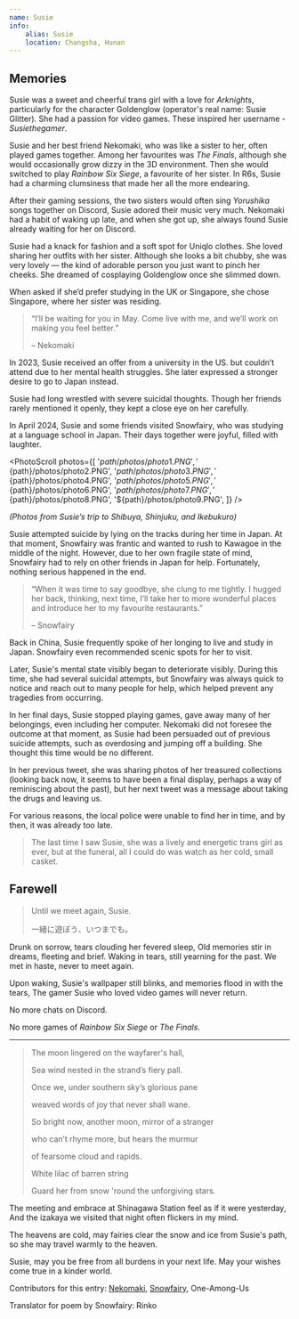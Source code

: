 ```yaml
---
name: Susie
info:
    alias: Susie
    location: Changsha, Hunan
---
```


## Memories

Susie was a sweet and cheerful trans girl with a love for *Arknights*,
particularly for the character Goldenglow (operator's real name: Susie Glitter).
She had a passion for video games. These inspired her username - *Susiethegamer*.  

Susie and her best friend Nekomaki, who was like a sister to her, often played games together.
Among her favourites was *The Finals*, although she would occasionally grow dizzy in the 3D environment.
Then she would switched to play *Rainbow Six Siege*, a favourite of her sister.
In R6s, Susie had a charming clumsiness that made her all the more endearing.

After their gaming sessions, the two sisters would often sing *Yorushika* songs together on Discord, Susie adored their music very much.
Nekomaki had a habit of waking up late, and when she got up, she always found Susie already waiting for her on Discord.

Susie had a knack for fashion and a soft spot for Uniqlo clothes.
She loved sharing her outfits with her sister.
Although she looks a bit chubby, she was very lovely — the kind of adorable person you just want to pinch her cheeks.
She dreamed of cosplaying Goldenglow once she slimmed down.

When asked if she’d prefer studying in the UK or Singapore, she chose Singapore, where her sister was residing.

> “I’ll be waiting for you in May. Come live with me, and we’ll work on making you feel better.”
>
> – Nekomaki

In 2023, Susie received an offer from a university in the US. but couldn’t attend due to her mental health struggles.
She later expressed a stronger desire to go to Japan instead.

Susie had long wrestled with severe suicidal thoughts.
Though her friends rarely mentioned it openly, they kept a close eye on her carefully.

In April 2024, Susie and some friends visited Snowfairy, who was studying at a language school in Japan.
Their days together were joyful, filled with laughter.

<PhotoScroll photos={[
'${path}/photos/photo1.PNG',
'${path}/photos/photo2.PNG',
'${path}/photos/photo3.PNG',
'${path}/photos/photo4.PNG',
'${path}/photos/photo5.PNG',
'${path}/photos/photo6.PNG',
'${path}/photos/photo7.PNG',
'${path}/photos/photo8.PNG',
'${path}/photos/photo9.PNG',
]} />

*(Photos from Susie’s trip to Shibuya, Shinjuku, and Ikebukuro)*

Susie attempted suicide by lying on the tracks during her time in Japan.
At that moment, Snowfairy was frantic and wanted to rush to Kawagoe in the middle of the night.
However, due to her own fragile state of mind, Snowfairy had to rely on other friends in Japan for help.
Fortunately, nothing serious happened in the end.

> “When it was time to say goodbye, she clung to me tightly. I hugged her back, thinking, next time, I’ll take her to more wonderful places and introduce her to my favourite restaurants.”
>
> – Snowfairy

Back in China, Susie frequently spoke of her longing to live and study in Japan.
Snowfairy even recommended scenic spots for her to visit.

Later, Susie's mental state visibly began to deteriorate visibly.
During this time, she had several suicidal attempts,
but Snowfairy was always quick to notice and reach out to many people for help,
which helped prevent any tragedies from occurring.

In her final days, Susie stopped playing games, gave away many of her belongings, even including her computer.
Nekomaki did not foresee the outcome at that moment,
as Susie had been persuaded out of previous suicide attempts,
such as overdosing and jumping off a building.
She thought this time would be no different.

<!-- By the time the local police arrived, it was too late.

The lively, vibrant Susie from our memories had become a distant echo. Her funeral saw her spirit reduced to a small, cold box. -->

In her previous tweet,
she was sharing photos of her treasured collections (looking back now, it seems to have been a final display, perhaps a way of reminiscing about the past),
but her next tweet was a message about taking the drugs and leaving us.

For various reasons, the local police were unable to find her in time, and by then, it was already too late.

> The last time I saw Susie, she was a lively and energetic trans girl as ever, but at the funeral, all I could do was watch as her cold, small casket.

## Farewell

> Until we meet again, Susie.
>
> 一緒に遊ぼう、いつまでも。

<!-- The memories are vivid and heavy—dreams of Susie’s laughter fade into tears. Her wallpaper still flickers on the screen, a cruel reminder of the girl who loved video games but will never return. -->

Drunk on sorrow, tears clouding her fevered sleep,
Old memories stir in dreams, fleeting and brief.
Waking in tears, still yearning for the past.
We met in haste, never to meet again.

Upon waking, Susie's wallpaper still blinks,
and memories flood in with the tears,
The gamer Susie who loved video games will never return.

No more chats on Discord.

No more games of *Rainbow Six Siege* or *The Finals*.

---

> The moon lingered on the wayfarer's hall, 
> 
> Sea wind nested in the strand’s fiery pall.
> 
> Once we, under southern sky’s glorious pane
> 
> weaved words of joy that never shall wane.
>
> So bright now, another moon, mirror of a stranger
> 
> who can’t rhyme more, but hears the murmur
> 
> of fearsome cloud and rapids.
> 
> White lilac of barren string
> 
> Guard her from snow 'round the unforgiving stars.

The meeting and embrace at Shinagawa Station feel as if it were yesterday,
And the izakaya we visited that night often flickers in my mind.

The heavens are cold, may fairies clear the snow and ice from Susie's path,
so she may travel warmly to the heaven.

Susie, may you be free from all burdens in your next life.
May your wishes come true in a kinder world.

Contributors for this entry: [Nekomaki](https://twitter.com/nekomakiQAQ), [Snowfairy](https://twitter.com/snowfairy011026), One-Among-Us

Translator for poem by Snowfairy: Rinko
